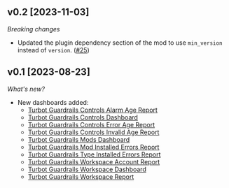 ## v0.2 [2023-11-03]

_Breaking changes_

- Updated the plugin dependency section of the mod to use `min_version` instead of `version`. ([#25](https://github.com/turbot/steampipe-mod-guardrails-insights/pull/25))

## v0.1 [2023-08-23]

_What's new?_

- New dashboards added:
  - [Turbot Guardrails Controls Alarm Age Report](https://hub.steampipe.io/mods/turbot/guardrails_insights/dashboards/dashboard.control_alarm_report_age)
  - [Turbot Guardrails Controls Dashboard](https://hub.steampipe.io/mods/turbot/guardrails_insights/dashboards/dashboard.control_dashboard)
  - [Turbot Guardrails Controls Error Age Report](https://hub.steampipe.io/mods/turbot/guardrails_insights/dashboards/dashboard.control_error_report_age)
  - [Turbot Guardrails Controls Invalid Age Report](https://hub.steampipe.io/mods/turbot/guardrails_insights/dashboards/dashboard.control_invalid_report_age)
  - [Turbot Guardrails Mods Dashboard](https://hub.steampipe.io/mods/turbot/guardrails_insights/dashboards/dashboard.mod_dashboard)
  - [Turbot Guardrails Mod Installed Errors Report](https://hub.steampipe.io/mods/turbot/guardrails_insights/dashboards/dashboard.mod_mod_installed_errors_report)
  - [Turbot Guardrails Type Installed Errors Report](https://hub.steampipe.io/mods/turbot/guardrails_insights/dashboards/dashboard.mod_type_installed_errors_report)
  - [Turbot Guardrails Workspace Account Report](https://hub.steampipe.io/mods/turbot/guardrails_insights/dashboards/dashboard.workspace_account_report)
  - [Turbot Guardrails Workspace Dashboard](https://hub.steampipe.io/mods/turbot/guardrails_insights/dashboards/dashboard.workspace_dashboard)
  - [Turbot Guardrails Workspace Report](https://hub.steampipe.io/mods/turbot/guardrails_insights/dashboards/dashboard.workspace_report)
